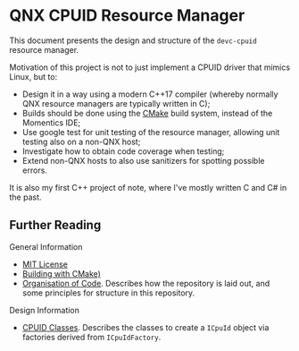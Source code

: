 # QNX CPUID Resource Manager

This document presents the design and structure of the `devc-cpuid` resource
manager.

Motivation of this project is not to just implement a CPUID driver that mimics
Linux, but to:

* Design it in a way using a modern C++17 compiler (whereby normally QNX
  resource managers are typically written in C);
* Builds should be done using the [CMake](https://cmake.org/) build system,
  instead of the Momentics IDE;
* Use google test for unit testing of the resource manager, allowing unit
  testing also on a non-QNX host;
* Investigate how to obtain code coverage when testing;
* Extend non-QNX hosts to also use sanitizers for spotting possible errors.

It is also my first C++ project of note, where I've mostly written C and C# in
the past.

## Further Reading

General Information

* [MIT License](../LICENSE.md)
* [Building with CMake)](../BUILD.md)
* [Organisation of Code](CodeOrganisation.md). Describes how the repository is
  laid out, and some principles for structure in this repository.

Design Information

* [CPUID Classes](CpuIdDesign.md). Describes the classes to create a `ICpuId`
  object via factories derived from `ICpuIdFactory`.
